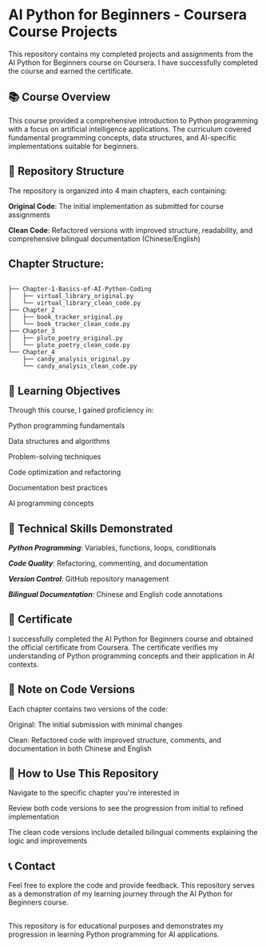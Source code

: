 # AI Python for Beginners - Coursera Course Projects
This repository contains my completed projects and assignments from the AI Python for Beginners course on Coursera. I have successfully completed the course and earned the certificate.

## 📚 Course Overview
This course provided a comprehensive introduction to Python programming with a focus on artificial intelligence applications. The curriculum covered fundamental programming concepts, data structures, and AI-specific implementations suitable for beginners.

## 📁 Repository Structure
The repository is organized into 4 main chapters, each containing:

**Original Code**: The initial implementation as submitted for course assignments

**Clean Code**: Refactored versions with improved structure, readability, and comprehensive bilingual documentation (Chinese/English)

## Chapter Structure:
```text

├── Chapter-1-Basics-of-AI-Python-Coding
│   ├── virtual_library_original.py
│   └── virtual_library_clean_code.py
├── Chapter_2
│   ├── book_tracker_original.py
│   └── book_tracker_clean_code.py
├── Chapter_3
│   ├── pluto_poetry_original.py
│   └── pluto_poetry_clean_code.py
└── Chapter_4
    ├── candy_analysis_original.py
    └── candy_analysis_clean_code.py
```
    

## 🎯 Learning Objectives
Through this course, I gained proficiency in:

Python programming fundamentals

Data structures and algorithms

Problem-solving techniques

Code optimization and refactoring

Documentation best practices

AI programming concepts

## 🔧 Technical Skills Demonstrated
***Python Programming***: Variables, functions, loops, conditionals

***Code Quality***: Refactoring, commenting, and documentation

***Version Control***: GitHub repository management

***Bilingual Documentation***: Chinese and English code annotations
## 📄 Certificate
I successfully completed the AI Python for Beginners course and obtained the official certificate from Coursera. The certificate verifies my understanding of Python programming concepts and their application in AI contexts.

## 📝 Note on Code Versions
Each chapter contains two versions of the code:

Original: The initial submission with minimal changes

Clean: Refactored code with improved structure, comments, and documentation in both Chinese and English

## 🚀 How to Use This Repository
Navigate to the specific chapter you're interested in

Review both code versions to see the progression from initial to refined implementation

The clean code versions include detailed bilingual comments explaining the logic and improvements

## 📞 Contact
Feel free to explore the code and provide feedback. This repository serves as a demonstration of my learning journey through the AI Python for Beginners course.
## 
This repository is for educational purposes and demonstrates my progression in learning Python programming for AI applications.

